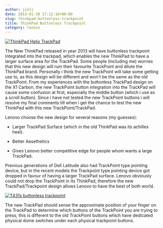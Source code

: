 ```yaml
---
author: jinli
date: 2013-01-30 17:12:10+00:00
slug: thinkpad-buttonless-trackpoint
title: ThinkPad Buttonless Trackpoint
category: lenovo
---
```

[![ThinkPad Helix TrackPad](http://farm9.staticflickr.com/8220/8408308776_de79c93b9f_z.jpg)](http://www.flickr.com/photos/lead_org/8408308776/)



The New ThinkPad released in year 2013 will have buttonless trackpoint integrated into the trackpad, which enables the new ThinkPad to have a larger surface area for the TrackPad. Some people (including me) worries that this new design will ruin their favourite TrackPoint and dilute the ThinkPad brand. Personally i think the new TrackPoint will take some getting use to, as this design will be different and won't be the same as the old TrackPoint. From my experiences with the buttonless TrackPad design on the X1 Carbon, the new TrackPoint button integration into the TrackPad will cause some confusion at first, especially the middle button (which i use as a scroll button). Since i have not tested the new TrackPoint buttons i will resolve my final comments till when i get the chance to test the new ThinkPad with this new TrackPoint/TrackPad.

Lenovo choose the new design for several reasons (my guesses):



  * Larger TrackPad Surface (which in the old ThinkPad was its achilles heel).

  * Better Aesethetics

  * Gives Lenovo better competitive edge for people whom wants a large TrackPad.


Previous generations of Dell Latitude also had TrackPoint type pointing device, but in the recent models the Trackpoint type pointing device got dropped in favour of having a larger TrackPad surface. Lenovo obviously could not drop the TrackPoint in its ThinkPad, therefore the new TrackPad/Trackpoint design allows Lenovo to have the best of both world.

[![T431s buttonless trackpoint](http://farm9.staticflickr.com/8331/8407242937_2c7c6a0552_z.jpg)](http://www.flickr.com/photos/lead_org/8407242937/)

The new TrackPad should sense the approximate position of your finger on the TrackPad to determine which buttons of the TrackPoint you are trying to press, this is different to the old TrackPoint buttons which have dedicated physical dome switches under each physical trackpoint buttons. 





